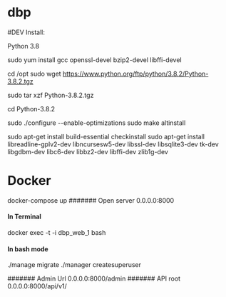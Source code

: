 # dbp

#DEV Install:

Python 3.8

sudo yum install gcc openssl-devel bzip2-devel libffi-devel

cd /opt
sudo wget https://www.python.org/ftp/python/3.8.2/Python-3.8.2.tgz

sudo tar xzf Python-3.8.2.tgz

cd Python-3.8.2

sudo ./configure --enable-optimizations
sudo make altinstall

sudo apt-get install build-essential checkinstall
sudo apt-get install libreadline-gplv2-dev libncursesw5-dev libssl-dev libsqlite3-dev tk-dev libgdbm-dev libc6-dev libbz2-dev libffi-dev zlib1g-dev

# Docker

docker-compose up
####### Open server 0.0.0.0:8000

#### In Terminal
docker exec -t -i dbp_web_1  bash

#### In bash mode
./manage migrate
./manager createsuperuser


####### Admin Url 0.0.0.0:8000/admin
####### API root 0.0.0.0:8000/api/v1/



